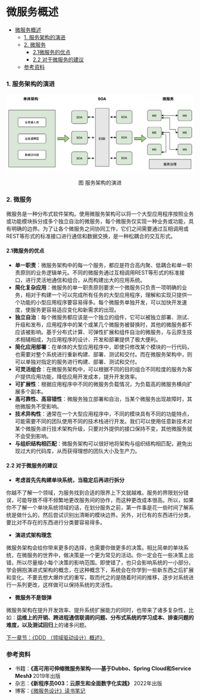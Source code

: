 微服务概述
=============
- [微服务概述](#微服务概述)
    - [1. 服务架构的演进](#1服务架构的演进)
    - [2. 微服务](#2微服务)
      - [2.1微服务的优点](#2-1微服务的优点)
      - [2.2 对于微服务的建议](#2-2对于微服务的建议)
    - [参考资料](#参考资料)


### 1. 服务架构的演进
![服务架构的演进](image/服务架构的演进.png)
<p align="center">图 服务架构的演进</p>

### 2. 微服务
微服务是一种分布式软件架构。使用微服务架构可以将一个大型应用程序按照业务或功能模块拆分成多个独立自治的微服务，每个微服务仅实现一种业务或功能，具有明确的边界。为了让各个微服务之间协同工作，它们之间需要通过互相调用或REST等形式的标准接口进行通信和数据交换，是一种松耦合的交互形式。

#### 2.1微服务的优点
* **单一职责**：微服务架构中的每一个服务，都应是符合高内聚、低耦合和单一职责原则的业务逻辑单元。不同的微服务通过互相调用REST等形式的标准接口，进行灵活地通信和组合，从而构建出大的应用系统。
* **简化复杂应用**：微服务的单一职责原则要求一个微服务只负责一项明确的业务，相对于构建一个可以完成所有任务的大型应用程序，理解和实现只提供一个功能的小型应用程序要容易得多。每个微服务单独开发，可以加快开发速度，使服务更容易适应变化和新需求的出现。
* **独立自治**：每个微服务都应该是一个独立的组件，它可以被独立部署、测试、升级和发布，应用程序中的某个或某几个微服务被替换时，其他的微服务都不应该被影响。基于分布式计算、可弹性扩展和组件自治的微服务，与云原生技术相辅相成，为应用程序的设计、开发和部署提供了极大便利。
* **简化应用部署**：在单体的大型应用程序中，即使只修改某个模块的一行代码，也需要对整个系统进行重新构建、部署、测试和交付。而在微服务架构中，则可以单独对指定的服务进行构建、部署、测试和交付。
* **可灵活组合**：在微服务架构中，可以根据不同的目的组合不同粒度的服务为客户提供应用功能，降低应用开发成本，提升开发效率。
* **可扩展性**：根据应用程序中不同的微服务负载情况，为负载高的微服务横向扩展多个副本。
* **高可靠性、高容错性**：微服务独立部署和自治，当某个微服务出现故障时，其他微服务不受影响。
* **技术异构性**：通常在一个大型应用程序中，不同的模块具有不同的功能特点，可能需要不同的团队使用不同的技术栈进行开发。我们可以使用任意新技术对某个微服务进行技术架构升级，只要对外提供的接口保持不变，其他微服务就不会受到影响。
* **与组织结构相匹配**：微服务架构可以很好地将架构与组织结构相匹配，避免出现过大的代码库，从而获得理想的团队大小及生产力。

#### 2.2 对于微服务的建议
* **考虑首先先构建单块系统，当稳定后再进行拆分**

你越不了解一个领域，为服务找到合适的限界上下文就越难。服务的界限划分错误，可能导致不得不频繁地更改服务间的协作，而这种更改成本很高。所以，如果你不了解一个单块系统领域的话，在划分服务之前，第一件事是花一些时间了解系统是做什么的，然后尝试识别出清晰的模块边界。另外，对已有的东西进行分类，要比对不存在的东西进行分类要容易得多。
* **演进式架构理念**

微服务架构会给你带来更多的选择，也需要你做更多的决策。相比简单的单块系统，在微服务的世界中，做决策是一个更为常见的活动。你一定会在一些决策上出错，所以尽量缩小每个决策的影响范围。即使错了，也只会影响系统的一小部分。学会拥抱演进式架构的概念，在这种概念下，系统会在你学到一些新东西之后扩展和变化。不要去想大爆炸式的重写，取而代之的是随着时间的推移，逐步对系统进行一系列更改，这样做可以保持系统的灵活性。
* **微服务不是银弹**

微服务架构在提升开发效率、提升系统扩展能力的同时，也带来了诸多复杂性，比如：**运维上的开销、跨进程通信联调的问题、分布式系统的学习成本、排查问题的难度，以及测试回归**上的诸多问题。

[ 下一章节：《DDD （领域驱动设计）概述》 ](./DDD概述.md)

### 参考资料
* 书籍：**《高可用可伸缩微服务架构——基于Dubbo、Spring Cloud和Service Mesh》**  2019年出版
* 杂志：**《新程序员003：云原生和全面数字化实践》** 2022年出版
* 博客：[《微服务设计》读书笔记](https://blog.51cto.com/yaocoder/2108703)


